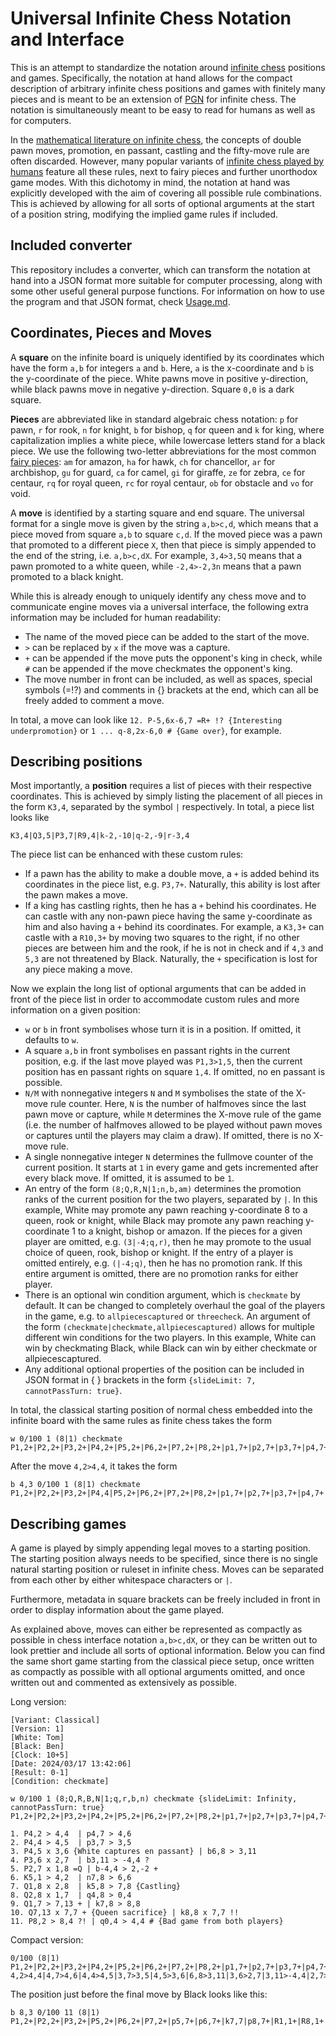 # Universal Infinite Chess Notation and Interface

This is an attempt to standardize the notation around [infinite chess](https://en.wikipedia.org/wiki/Infinite_chess) positions and games. Specifically, the notation at hand allows for the compact description of arbitrary infinite chess positions and games with finitely many pieces and is meant to be an extension of [PGN](https://en.wikipedia.org/wiki/Portable_Game_Notation) for infinite chess. The notation is simultaneously meant to be easy to read for humans as well as for computers.

In the [mathematical literature on infinite chess](https://www.emis.de/journals/INTEGERS/papers/og2/og2.pdf), the concepts of double pawn moves, promotion, en passant, castling and the fifty-move rule are often discarded. However, many popular variants of [infinite chess played by humans](https://www.infinitechess.org/) feature all these rules, next to fairy pieces and further unorthodox game modes. With this dichotomy in mind, the notation at hand was explicitly developed with the aim of covering all possible rule combinations. This is achieved by allowing for all sorts of optional arguments at the start of a position string, modifying the implied game rules if included.

## Included converter

This repository includes a converter, which can transform the notation at hand into a JSON format more suitable for computer processing, along with some other useful general purpose functions. For information on how to use the program and that JSON format, check [Usage.md](Usage.md).

## Coordinates, Pieces and Moves

A **square** on the infinite board is uniquely identified by its coordinates which have the form `a,b` for integers `a` and `b`. Here, `a` is the x-coordinate and `b` is the y-coordinate of the piece. White pawns move in positive y-direction, while black pawns move in negative y-direction. Square `0,0` is a dark square.

**Pieces** are abbreviated like in standard algebraic chess notation: `p` for pawn, `r` for rook, `n` for knight, `b` for bishop, `q` for queen and `k` for king, where capitalization implies a white piece, while lowercase letters stand for a black piece. We use the following two-letter abbreviations for the most common [fairy pieces](https://en.wikipedia.org/wiki/List_of_fairy_chess_pieces): `am` for amazon, `ha` for hawk, `ch` for chancellor, `ar` for archbishop, `gu` for guard, `ca` for camel, `gi` for giraffe, `ze` for zebra, `ce` for centaur, `rq` for royal queen, `rc` for royal centaur, `ob` for obstacle and `vo` for void.

A **move** is identified by a starting square and end square. The universal format for a single move is given by the string `a,b>c,d`, which means that a piece moved from square `a,b` to square `c,d`. If the moved piece was a pawn that promoted to a different piece `X`, then that piece is simply appended to the end of the string, i.e. `a,b>c,dX`. For example, `3,4>3,5Q` means that a pawn promoted to a white queen, while `-2,4>-2,3n` means that a pawn promoted to a black knight.

While this is already enough to uniquely identify any chess move and to communicate engine moves via a universal interface, the following extra information may be included for human readability:
- The name of the moved piece can be added to the start of the move.
- `>` can be replaced by `x` if the move was a capture.
- `+` can be appended if the move puts the opponent's king in check, while `#` can be appended if the move checkmates the opponent's king.
- The move number in front can be included, as well as spaces, special symbols (=!?) and comments in {} brackets at the end, which can all be freely added to comment a move.

In total, a move can look like `12. P-5,6x-6,7 =R+ !? {Interesting underpromotion}` or `1 ... q-8,2x-6,0 # {Game over}`, for example.

## Describing positions

Most importantly, a **position** requires a list of pieces with their respective coordinates. This is achieved by simply listing the placement of all pieces in the form `K3,4`, separated by the symbol `|` respectively. In total, a piece list looks like
```
K3,4|Q3,5|P3,7|R9,4|k-2,-10|q-2,-9|r-3,4
```

The piece list can be enhanced with these custom rules:
- If a pawn has the ability to make a double move, a `+` is added behind its coordinates in the piece list, e.g. `P3,7+`. Naturally, this ability is lost after the pawn makes a move.
- If a king has castling rights, then he has a `+` behind his coordinates. He can castle with any non-pawn piece having the same y-coordinate as him and also having a `+` behind its coordinates. For example, a `K3,3+` can castle with a `R10,3+` by moving two squares to the right, if no other pieces are between him and the rook, if he is not in check and if `4,3` and `5,3` are not threatened by Black. Naturally, the `+` specification is lost for any piece making a move.

Now we explain the long list of optional arguments that can be added in front of the piece list in order to accommodate custom rules and more information on a given position:
- `w` or `b` in front symbolises whose turn it is in a position. If omitted, it defaults to `w`.
- A square `a,b` in front symbolises en passant rights in the current position, e.g. if the last move played was `P1,3>1,5`, then the current position has en passant rights on square `1,4`. If omitted, no en passant is possible.
- `N/M` with nonnegative integers `N` and `M` symbolises the state of the X-move rule counter. Here, `N` is the number of halfmoves since the last pawn move or capture, while `M` determines the X-move rule of the game (i.e. the number of halfmoves allowed to be played without pawn moves or captures until the players may claim a draw). If omitted, there is no X-move rule.
- A single nonnegative integer `N` determines the fullmove counter of the current position. It starts at `1` in every game and gets incremented after every black move. If omitted, it is assumed to be `1`.
- An entry of the form `(8;Q,R,N|1;n,b,am)` determines the promotion ranks of the current position for the two players, separated by `|`. In this example, White may promote any pawn reaching y-coordinate 8 to a queen, rook or knight, while Black may promote any pawn reaching y-coordinate 1 to a knight, bishop or amazon. If the pieces for a given player are omitted, e.g. `(3|-4;q,r)`, then he may promote to the usual choice of queen, rook, bishop or knight. If the entry of a player is omitted entirely, e.g. `(|-4;q)`, then he has no promotion rank. If this entire argument is omitted, there are no promotion ranks for either player.
- There is an optional win condition argument, which is `checkmate` by default. It can be changed to completely overhaul the goal of the players in the game, e.g. to `allpiecescaptured` or `threecheck`. An argument of the form `(checkmate|checkmate,allpiecescaptured)` allows for multiple different win conditions for the two players. In this example, White can win by checkmating Black, while Black can win by either checkmate or allpiecescaptured.
- Any additional optional properties of the position can be included in JSON format in { } brackets in the form `{slideLimit: 7, cannotPassTurn: true}`.

In total, the classical starting position of normal chess embedded into the infinite board with the same rules as finite chess takes the form
```
w 0/100 1 (8|1) checkmate P1,2+|P2,2+|P3,2+|P4,2+|P5,2+|P6,2+|P7,2+|P8,2+|p1,7+|p2,7+|p3,7+|p4,7+|p5,7+|p6,7+|p7,7+|p8,7+|R1,1+|R8,1+|r1,8+|r8,8+|N2,1|N7,1|n2,8|n7,8|B3,1|B6,1|b3,8|b6,8|Q4,1|q4,8|K5,1+|k5,8+
```

After the move `4,2>4,4`, it takes the form
```
b 4,3 0/100 1 (8|1) checkmate P1,2+|P2,2+|P3,2+|P4,4|P5,2+|P6,2+|P7,2+|P8,2+|p1,7+|p2,7+|p3,7+|p4,7+|p5,7+|p6,7+|p7,7+|p8,7+|R1,1+|R8,1+|r1,8+|r8,8+|N2,1|N7,1|n2,8|n7,8|B3,1|B6,1|b3,8|b6,8|Q4,1|q4,8|K5,1+|k5,8+
```

## Describing games

A game is played by simply appending legal moves to a starting position. The starting position always needs to be specified, since there is no single natural starting position or ruleset in infinite chess. Moves can be separated from each other by either whitespace characters or `|`.

Furthermore, metadata in square brackets can be freely included in front in order to display information about the game played.

As explained above, moves can either be represented as compactly as possible in chess interface notation `a,b>c,dX`, or they can be written out to look prettier and include all sorts of optional information. Below you can find the same short game starting from the classical piece setup, once written as compactly as possible with all optional arguments omitted, and once written out and commented as extensively as possible.

Long version:
```
[Variant: Classical]
[Version: 1]
[White: Tom]
[Black: Ben]
[Clock: 10+5]
[Date: 2024/03/17 13:42:06]
[Result: 0-1]
[Condition: checkmate]

w 0/100 1 (8;Q,R,B,N|1;q,r,b,n) checkmate {slideLimit: Infinity, cannotPassTurn: true} P1,2+|P2,2+|P3,2+|P4,2+|P5,2+|P6,2+|P7,2+|P8,2+|p1,7+|p2,7+|p3,7+|p4,7+|p5,7+|p6,7+|p7,7+|p8,7+|R1,1+|R8,1+|r1,8+|r8,8+|N2,1|N7,1|n2,8|n7,8|B3,1|B6,1|b3,8|b6,8|Q4,1|q4,8|K5,1+|k5,8+

1. P4,2 > 4,4  | p4,7 > 4,6
2. P4,4 > 4,5  | p3,7 > 3,5
3. P4,5 x 3,6 {White captures en passant} | b6,8 > 3,11 
4. P3,6 x 2,7  | b3,11 > -4,4 ?
5. P2,7 x 1,8 =Q | b-4,4 > 2,-2 +
6. K5,1 > 4,2  | n7,8 > 6,6
7. Q1,8 x 2,8  | k5,8 > 7,8 {Castling}
8. Q2,8 x 1,7  | q4,8 > 0,4
9. Q1,7 > 7,13 + | k7,8 > 8,8
10. Q7,13 x 7,7 + {Queen sacrifice} | k8,8 x 7,7 !!
11. P8,2 > 8,4 ?! | q0,4 > 4,4 # {Bad game from both players}
```

Compact version:
```
0/100 (8|1) P1,2+|P2,2+|P3,2+|P4,2+|P5,2+|P6,2+|P7,2+|P8,2+|p1,7+|p2,7+|p3,7+|p4,7+|p5,7+|p6,7+|p7,7+|p8,7+|R1,1+|R8,1+|r1,8+|r8,8+|N2,1|N7,1|n2,8|n7,8|B3,1|B6,1|b3,8|b6,8|Q4,1|q4,8|K5,1+|k5,8+
4,2>4,4|4,7>4,6|4,4>4,5|3,7>3,5|4,5>3,6|6,8>3,11|3,6>2,7|3,11>-4,4|2,7>1,8Q|-4,4>2,-2|5,1>4,2|7,8>6,6|1,8>2,8|5,8>7,8|2,8>1,7|4,8>0,4|1,7>7,13|7,8>8,8|7,13>7,7|8,8>7,7|8,2>8,4|0,4>4,4
```

The position just before the final move by Black looks like this:
```
b 8,3 0/100 11 (8|1) P1,2+|P2,2+|P3,2+|P5,2+|P6,2+|P7,2+|p5,7+|p6,7+|k7,7|p8,7+|R1,1+|R8,1+|N2,1|N7,1|B3,1|B6,1|b3,8|Q4,1|p4,6|b2,-2|K4,2|n6,6|r6,8|q0,4|P8,4
```

